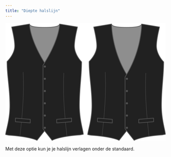 ```yaml
---
title: "Diepte halslijn"
---
```


![Diepte halslijn](necklinedrop.svg)

Met deze optie kun je je halslijn verlagen onder de standaard.




